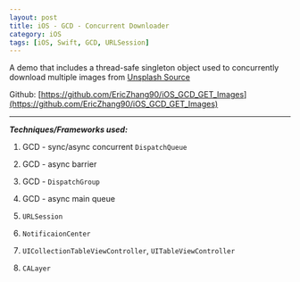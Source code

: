 ```yaml
---
layout: post
title: iOS - GCD - Concurrent Downloader
category: iOS
tags: [iOS, Swift, GCD, URLSession]
---
```


  A demo that includes a thread-safe singleton object used to concurrently download multiple images from [Unsplash Source](https://source.unsplash.com/)
  
  Github: [https://github.com/EricZhang90/iOS_GCD_GET_Images](https://github.com/EricZhang90/iOS_GCD_GET_Images)
  
  
  
  
  
  ***
  
  
  *__Techniques/Frameworks used:__*

1. GCD - sync/async concurrent `DispatchQueue`

2. GCD - async barrier

3. GCD - `DispatchGroup`

4. GCD - async main queue 

5. `URLSession`

6. `NotificaionCenter`

7. `UICollectionTableViewController`, `UITableViewController`

8. `CALayer`






